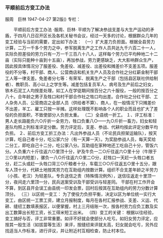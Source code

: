 ### 平顺前后方变工办法
服周　巨林
1947-04-27
第2版()
专栏：

　　平顺前后方变工办法
    ·服周、巨林·
    平顺为了解决参战支差与大生产运动的矛盾，于四月八日召开区长及各机关秘书会议，经过一天多的讨论，根据群众几年的变工经验与当前的需要，定出如下办法：
    （一）扩大差力负担面。根据全县劳力计算，二万一千多个劳力之中，参军脱离生产之工作人员共达九千六百二十一人，实际负担差役的劳力只有一万一千三百八十八人，这样每个劳力已平均种地二十二亩（实际只能种十亩到十五亩），再加参战，劳力更感缺乏，大大影响群众生产，因此按具体情况分了服差役、免差役、减差役、出差役和摊差价不支差五项。服差役的不分等，村干部、商人、公营商店和机关生产人员及合作社之分红薪金制干部工人等一律支差。免差者分七等：有荣军、脱离生产之干部（包括县区联社供给制者）、教职员、高小以上之学生等。减差包括复员军人、病号及生产前后之妇女，铁木石泥工人均按差处理，如工人在学徒期间按百分之六十服役，一般的按百分之八十。合年龄之男子及牲口和村干部合作社之牲口均出差。合作社之分红干部、工人杂务人员、公营商店之全部人员（供给者不算）、商人，在一般情况下只摊差价不出差，羊工、雇工只按一半摊。这样处理既不影响各个人的职业而且也扩大了差役的负担面积，不致使部分人负担太重。
    （二）全县统一折工。
    １、评工标准：男人走长路能负六○斤折一全劳力，牲口负重八○——九○斤折一畜力，妇女和轻差队均照上列标准评定分数。劳力评定后，支差、参战、代耕均按此评定分数平均负担。
    ２、前后方变工折工办法：凡出外参战人员（不论民兵担架运输队），按天计算，吃自己者十分，吃公家六分（有一天算一天）。为奖励参战人员，每天奖给二分工，即吃自己十二分，吃公家八分。互助组在家种地还工吃自己十分，管饭六分。人负重六十斤往返六○里顶十分，驴及牛负一二○斤往返六○里十分（牛限于三○里以内短差），骡负一八○斤往返六○里二○分，赶牲口一天赶一头牲口者五分，赶二头或赶一头牲口背三○斤粮者十分，车载三○○斤往返五○里十五分，跟车人顶十分，代耕土地按其劳力在互助组内按数计算。组织不合支差年龄之半劳力（小孩、老汉）为轻差队，专负送信之责（特殊情况例外），送信往返走十里顶一分，夜间走六里顶一分，民兵送案受训及干部受训与轻差同。
    干部在村工作开会不算，到区县开会误工由县统一印发会票，回村后按其在互助组内的劳力分数计算顶分。
    （三）以区统一变工：
    为了使役力负担平衡，决定以区为单位统一实行大变工，由区统一工票工资，建立月报制度，每月在各村汇报参战、支差、义运、代耕、缝纫工数填表报区，以便掌握，村上三月结账一次，按各村劳力应负工数及实出工数算出长短工资，长工得米短工出米。
    （四）变工的关键：
    根据以往经验，变工搞好与否，评工非常重要。如评不好就会使部分人吃亏。如妇女劳力评定，应按其一般生活（如拔苗等生活）来评，按缝纫来评就太高，妇女就会吃亏，另外应找适当人作标准，进行评议，并让附近村互相检查，防止村本位。
